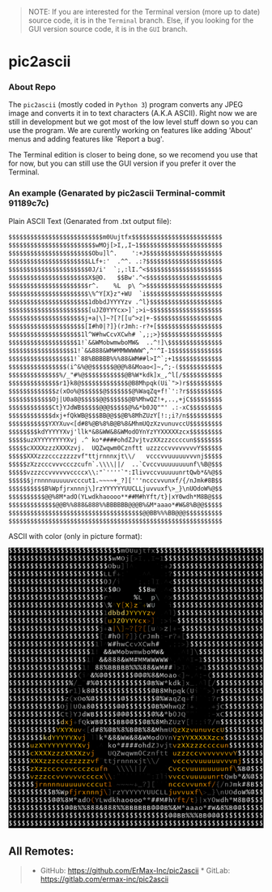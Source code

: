 > NOTE: If you are interested for the Terminal version (more up to date) source code, it is in the ```Terminal``` branch. Else, if you looking for the GUI version source code, it is  in the ```GUI``` branch.

# pic2ascii

### About Repo
The `pic2ascii` (mostly coded in `Python 3`) program converts any JPEG image and converts it in to text characters (A.K.A ASCII).
Right now we are still in development but we got most of the low level stuff down so you can use the program. We are curently working on features like adding 'About' menus and adding features like 'Report a bug'. 

The Terminal edition is closer to being done, so we recomend you use that for now, but you can still use the GUI version if you prefer it over the Terminal.




### An example (Genarated by pic2ascii Terminal-commit 91189c7c)


Plain ASCII Text (Genarated from .txt output file):
```
$$$$$$$$$$$$$$$$$$$$$$$$$$m0Uujtfx$$$$$$$$$$$$$$$$$$$$$$$$$
$$$$$$$$$$$$$$$$$$$$$$$$wMOj[>I,,I~1$$$$$$$$$$$$$$$$$$$$$$$
$$$$$$$$$$$$$$$$$$$$$$$Obu]l^.    ':+J$$$$$$$$$$$$$$$$$$$$$
$$$$$$$$$$$$$$$$$$$$$$LLf+:'  .^^. .:?$$$$$$$$$$$$$$$$$$$$$
$$$$$$$$$$$$$$$$$$$$$$0J/i'  `;,:lI.^<$$$$$$$$$$$$$$$$$$$$$
$$$$$$$$$$$$$$$$$$$$$$X$@O.   $$Bw'.^<$$$$$$$$$$$$$$$$$$$$$
$$$$$$$$$$$$$$$$$$$$$$r^.    %L  p\ ^>$$$$$$$$$$$$$$$$$$$$$
$$$$$$$$$$$$$$$$$$$$$$\%^Y[X}z"+WU  `i$$$$$$$$$$$$$$$$$$$$$
$$$$$$$$$$$$$$$$$$$$$$1dbbdJYYYYzv .^l}$$$$$$$$$$$$$$$$$$$$
$$$$$$$$$$$$$$$$$$$$$$[uJZ0YYYcx>]`;>i~$$$$$$$$$$$$$$$$$$$$
$$$$$$$$$$$$$$$$$$$$$j+a|\]~?[?[[u^>z|+-$$$$$$$$$$$$$$$$$$$
$$$$$$$$$$$$$$$$$$$$$[I#h0|?]}(rJmh:-r?+[$$$$$$$$$$$$$$$$$$
$$$$$$$$$$$$$$$$$$$$1l^W#hwCcvXCwh# `,;;>}$$$$$$$$$$$$$$$$$
$$$$$$$$$$$$$$$$$$$1!`&&WMobwmwboMW&  ..^!]\$$$$$$$$$$$$$$$
$$$$$$$$$$$$$$$$$$1!`&&888&WM#MMWWWWW^,^'^I-1$$$$$$$$$$$$$$
$$$$$$$$$$$$$$$$$1!`88%BBBBB%%%88&WM##l>I^`;+1$$$$$$$$$$$$$
$$$$$$$$$$$$$$$$(i^&%@@$$$$$$@@@%8&Moao<]~,^;-($$$$$$$$$$$$
$$$$$$$$$$$$$$%/_"#%@$$$$$$$$$$$@B%W*kdk]x_,^l[/$$$$$$$$$$$
$$$$$$$$$$$$$$r1}k8@$$$$$$$$$$$$$@B8Mhpqk(Ui`">)r$$$$$$$$$$
$$$$$$$$$$$$$z(xOo%@$$$$$$@$$$$$$$@%WaqZq+f!`':?r$$$$$$$$$$
$$$$$$$$$$$$Oj|U0a8@$$$$$@@$$$$$$@B%MhwQZ!+,..,+jC$$$$$$$$$
$$$$$$$$$$$$Ct}YJdWB$$$$$@@@$$$$$@%&*b0JQ""' .:-xC$$$$$$$$$
$$$$$$$$$$$$dxj+fQkWB@$$$BB@@$$@B%8MhZUzY[!:;i?/n$$$$$$$$$$
$$$$$$$$$$$YXYXuv<[d#8%@B%8%B@B%8&MhmUQzXzvunuvccU$$$$$$$$$
$$$$$$$$kdYYYYYXvj'llk*&8&WW&8&WModOYnYzYYXXXXXzcx$$$$$$$$$
$$$$$uzXYYYYYYYYXvj .^ ko*####ohdZJvjtvzXXzzzccccun$$$$$$$$
$$$$$cXXXXzzzXXXXzvj.  UQZwqwm0Cznftt uzzzccvvvvvvvvY$$$$$$
$$$$$XXXzzzccczzzzzvf"ttjrnnnxjt\\/   vcccvvuuuuuvvvnj$$$$$
$$$$$zXzzcccvvvccczcufn`.\\\\||/  ..`Cvccvuuuuuuuunf\%B@$$$
$$$$$vzzzccvvvvvvccccx\\:"`''''`":IlivvccvuuuuunrtQwb*&%@$$
$$$$$$jrnnnnuuuuuvcccut1.~~~~+_?]['''ncccvvunxf/{/nJmk#8B$$
$$$$$$$$$$B%Wpfjrxnnnj\]rzYYYYYYUUCLLjuvvuxf\>_}\nUOdoW%@$$
$$$$$$$$$$@@%8M*adO(YLwdkhaoooo**##M#hYft/t}|xY0wdh*M8B@$$$
$$$$$$$$$$$$$@@B%%888&888%%BBBBBB@@@B%&M*aaao*#W&8%B@@$$$$$
$$$$$$$$$$$$$$$$$$$$$$$$$$$$$$$$$$$$$@@BB%%%BB@@@$$$$$$$$$$
$$$$$$$$$$$$$$$$$$$$$$$$$$$$$$$$$$$$$$$$$$$$$$$$$$$$$$$$$$$
```


ASCII with color (only in picture format):

![](ext-files/output0.png)

## All Remotes:
> * GitHub: https://github.com/ErMax-Inc/pic2ascii * GitLab: https://gitlab.com/ermax-inc/pic2ascii
